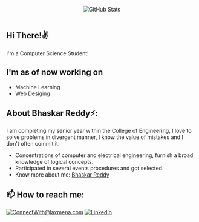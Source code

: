  <p align="center">
    <img src= "C:\Users\Asus\Downloads\Bhaskar_Reddy-main\Bhaskar_Reddy-main\images\Bhaskar Reddy (1).png"alt="GitHub Stats" /> <br/><br/>
  </p>
<h2>Hi There!✌ </h2>

I'm a Computer Science Student! 
<h2> I'm as of now working on</h2>

- Machine Learning 
- Web Desiging

<h2> About Bhaskar Reddy⚡:</h2>

I am completing my senior year within the College of Engineering, I love to solve problems in divergent manner, I know the value of mistakes and I don't often commit it.
 - Concentrations of computer and electrical engineering, furnish a broad
     knowledge of logical concepts.
- Participated in several events procedures and got selected.
- Know more about me: [Bhaskar Reddy](https://www.linkedin.com/in/bhaskar-reddy-3857b1211/)
<!-- - Write to me: [ConnectWith@laxmena.com](mailto:ConnectWith@laxmena.com) -->

<h2>📫 How to reach me:</h2>

<a href="mailto:        ">![ConnectWith@laxmena.com](https://img.shields.io/badge/Gmail-D14836?style=for-the-badge&logo=gmail&logoColor=white)</a> <a href="https://www.linkedin.com/in/bhaskar-reddy-3857b1211/">![LinkedIn](https://img.shields.io/badge/LinkedIn-0077B5?style=for-the-badge&logo=linkedin&logoColor=white)</a>
